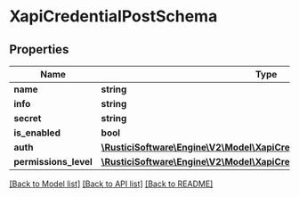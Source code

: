 # XapiCredentialPostSchema

## Properties
Name | Type | Description | Notes
------------ | ------------- | ------------- | -------------
**name** | **string** |  | 
**info** | **string** |  | [optional] 
**secret** | **string** |  | 
**is_enabled** | **bool** |  | 
**auth** | [**\RusticiSoftware\Engine\V2\Model\XapiCredentialAuthTypeSchema**](XapiCredentialAuthTypeSchema.md) |  | 
**permissions_level** | [**\RusticiSoftware\Engine\V2\Model\XapiCredentialPermissionsLevelSchema**](XapiCredentialPermissionsLevelSchema.md) |  | 

[[Back to Model list]](../README.md#documentation-for-models) [[Back to API list]](../README.md#documentation-for-api-endpoints) [[Back to README]](../README.md)


